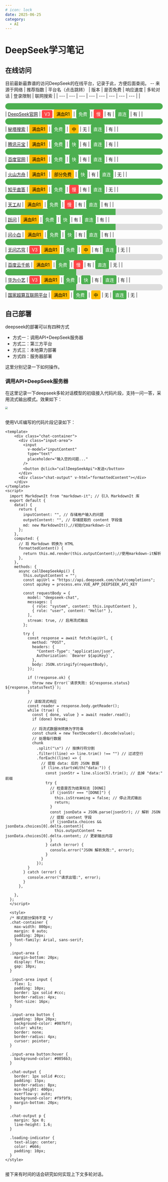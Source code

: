 ```yaml
---
# icon: lock
date: 2025-06-25
category:
  - AI
---
```


# DeepSeek学习笔记



## 在线访问
目前最新最靠谱的访问DeepSeek的在线平台，记录于此，方便后面查阅。
-- 来源于网络
| 推荐指数 | 平台名（点击跳转） | 版本 | 是否免费 | 响应速度 | 多轮对话 | 登录限制 | 联网搜索 |
| --- | --- | --- | --- | --- | --- | --- | --- |
| <div style="background: linear-gradient(to right, #4CAF50 100%, #ddd 10%); height: 20px; border-radius: 10px;"></div> | [DeepSeek官网](https://chat.deepseek.com/) | <span style="display: inline-block; padding: 4px 8px; border-radius: 4px; background-color: #ff4444; color: white;">V3</span> <span style="display: inline-block; padding: 4px 8px; border-radius: 4px; background-color: #ffbb00; color: black;">满血R1</span> | <span style="display: inline-block; padding: 4px 8px; border-radius: 4px; background-color: #4CAF50; color: white;">免费</span> | <span style="display: inline-block; padding: 4px 8px; border-radius: 4px; background-color: #ff4444; color: white;">慢</span> | 有 | <span style="display: inline-block; padding: 4px 8px; border-radius: 4px; background-color: #4CAF50; color: white;">直连</span> | 有 |
| <div style="background: linear-gradient(to right, #4CAF50 100%, #ddd 100%); height: 20px; border-radius: 10px;"></div> | [秘塔搜索](https://metaso.cn) | <span style="display: inline-block; padding: 4px 8px; border-radius: 4px; background-color: #ffbb00; color: black;">满血R1</span> | <span style="display: inline-block; padding: 4px 8px; border-radius: 4px; background-color: #4CAF50; color: white;">免费</span> | <span style="display: inline-block; padding: 4px 8px; border-radius: 4px; background-color: #ffbb00; color: black;">中</span> | 无 | <span style="display: inline-block; padding: 4px 8px; border-radius: 4px; background-color: #4CAF50; color: white;">直连</span> | 有 |
| <div style="background: linear-gradient(to right, #4CAF50 100%, #ddd 100%); height: 20px; border-radius: 10px;"></div> | [腾讯元宝](http://yuanbao.tencent.com/) | <span style="display: inline-block; padding: 4px 8px; border-radius: 4px; background-color: #ffbb00; color: black;">满血R1</span> | <span style="display: inline-block; padding: 4px 8px; border-radius: 4px; background-color: #4CAF50; color: white;">免费</span> | <span style="display: inline-block; padding: 4px 8px; border-radius: 4px; background-color: #4CAF50; color: white;">快</span> | 有 | <span style="display: inline-block; padding: 4px 8px; border-radius: 4px; background-color: #4CAF50; color: white;">直连</span> | 有 |
| <div style="background: linear-gradient(to right, #4CAF50 100%, #ddd 100%); height: 20px; border-radius: 10px;"></div> | [百度官网](https://www.baidu.com/) | <span style="display: inline-block; padding: 4px 8px; border-radius: 4px; background-color: #ffbb00; color: black;">满血R1</span> | <span style="display: inline-block; padding: 4px 8px; border-radius: 4px; background-color: #4CAF50; color: white;">免费</span> | <span style="display: inline-block; padding: 4px 8px; border-radius: 4px; background-color: #4CAF50; color: white;">快</span> | 有 | <span style="display: inline-block; padding: 4px 8px; border-radius: 4px; background-color: #4CAF50; color: white;">直连</span> | 有 |
| <div style="background: linear-gradient(to right, #4CAF50 100%, #ddd 100%); height: 20px; border-radius: 10px;"></div> | [火山方舟](https://www.volcengine.com/experience/ark) | <span style="display: inline-block; padding: 4px 8px; border-radius: 4px; background-color: #ffbb00; color: black;">满血R1</span> | <span style="display: inline-block; padding: 4px 8px; border-radius: 4px; background-color: #ffbb00; color: black;">部分免费</span> | <span style="display: inline-block; padding: 4px 8px; border-radius: 4px; background-color: #4CAF50; color: white;">快</span> | 有 | <span style="display: inline-block; padding: 4px 8px; border-radius: 4px; background-color: #4CAF50; color: white;">直连</span> | 无 |
| <div style="background: linear-gradient(to right, #4CAF50 100%, #ddd 100%); height: 20px; border-radius: 10px;"></div> | [知乎直答](https://zhida.zhihu.com/) | <span style="display: inline-block; padding: 4px 8px; border-radius: 4px; background-color: #ffbb00; color: black;">满血R1</span> | <span style="display: inline-block; padding: 4px 8px; border-radius: 4px; background-color: #4CAF50; color: white;">免费</span> | <span style="display: inline-block; padding: 4px 8px; border-radius: 4px; background-color: #ff4444; color: white;">慢</span> | 有 | <span style="display: inline-block; padding: 4px 8px; border-radius: 4px; background-color: #4CAF50; color: white;">直连</span> | 无 |
| <div style="background: linear-gradient(to right, #4CAF50 100%, #ddd 100%); height: 20px; border-radius: 10px;"></div> | [天工AI](https://www.tiangong.cn/) | <span style="display: inline-block; padding: 4px 8px; border-radius: 4px; background-color: #ffbb00; color: black;">满血R1</span> | <span style="display: inline-block; padding: 4px 8px; border-radius: 4px; background-color: #4CAF50; color: white;">免费</span> | <span style="display: inline-block; padding: 4px 8px; border-radius: 4px; background-color: #ff4444; color: white;">慢</span> | 有 | <span style="display: inline-block; padding: 4px 8px; border-radius: 4px; background-color: #4CAF50; color: white;">直连</span> | 有 |
| <div style="background: linear-gradient(to right, #4CAF50 70%, #ddd 70%); height: 20px; border-radius: 10px;"></div> | [跃问](https://yuewen.cn/chats/new) | <span style="display: inline-block; padding: 4px 8px; border-radius: 4px; background-color: #ffbb00; color: black;">满血R1</span> | <span style="display: inline-block; padding: 4px 8px; border-radius: 4px; background-color: #4CAF50; color: white;">免费</span> | <span style="display: inline-block; padding: 4px 8px; border-radius: 4px; background-color: #4CAF50; color: white;">快</span> | 有 | <span style="display: inline-block; padding: 4px 8px; border-radius: 4px; background-color: #4CAF50; color: white;">直连</span> | 有 |
| <div style="background: linear-gradient(to right, #4CAF50 70%, #ddd 70%); height: 20px; border-radius: 10px;"></div> | [问小白](https://www.wenxiaobai.com/chat/DeepseekR1) | <span style="display: inline-block; padding: 4px 8px; border-radius 4px; background-color: #ffbb00; color: black;">满血R1</span> | <span style="display: inline-block; padding: 4px 8px; border-radius: 4px; background-color: #4CAF50; color: white;">免费</span> | <span style="display: inline-block; padding: 4px 8px; border-radius: 4px; background-color: #4CAF50; color: white;">快</span> | 有 | <span style="display: inline-block; padding: 4px 8px; border-radius: 4px; background-color: #4CAF50; color: white;">直连</span> | 有 |
| <div style="background: linear-gradient(to right, #4CAF50 70%, #ddd 70%); height: 20px; border-radius: 10px;"></div> | [无问芯穹](https://cloud.infini-ai.com/genstudio) | <span style="display: inline-block; padding: 4px 8px; border-radius: 4px; background-color: #ff4444; color: white;">V3</span> <span style="display: inline-block; padding: 4px 8px; border-radius: 4px; background-color: #ffbb00; color: black;">满血R1</span> | <span style="display: inline-block; padding: 4px 8px; border-radius: 4px; background-color: #4CAF50; color: white;">免费</span> | <span style="display: inline-block; padding: 4px 8px; border-radius: 4px; background-color: #ffbb00; color: black;">中</span> | 有 | <span style="display: inline-block; padding: 4px 8px; border-radius: 4px; background-color: #4CAF50; color: white;">直连</span> | 无 |
| <div style="background: linear-gradient(to right, #4CAF50 70%, #ddd 70%); height: 20px; border-radius: 10px;"></div> | [百度云千帆](https://console.bce.baidu.com/qianfan/ais/console/onlineTest/LLM/...) | <span style="display: inline-block; padding: 4px 8px; border-radius: 4px; background-color: #ffbb00; color: black;">满血R1</span> | <span style="display: inline-block; padding: 4px 8px; border-radius: 4px; background-color: #4CAF50; color: white;">免费</span> | <span style="display: inline-block; padding: 4px 8px; border-radius: 4px; background-color: #ff4444; color: white;">慢</span> | 有 | <span style="display: inline-block; padding: 4px 8px; border-radius: 4px; background-color: #4CAF50; color: white;">直连</span> | 无 |
| <div style="background: linear-gradient(to right, #4CAF50 45%, #ddd 45%); height: 20px; border-radius: 10px;"></div> | [华为小艺](https://xiaoyi.huawei.com/chat/) | <span style="display: inline-block; padding: 4px 8px; border-radius: 4px; background-color: #ff4444; color: white;">V3</span> <span style="display: inline-block; padding: 4px 8px; border-radius: 4px; background-color: #ffbb00; color: black;">满血R1</span> | <span style="display: inline-block; padding: 4px 8px; border-radius: 4px; background-color: #4CAF50; color: white;">免费</span> | <span style="display: inline-block; padding: 4px 8px; border-radius: 4px; background-color: #4CAF50; color: white;">快</span> | 有 | <span style="display: inline-block; padding: 4px 8px; border-radius: 4px; background-color: #4CAF50; color: white;">直连</span> | 有 |
| <div style="background: linear-gradient(to right, #4CAF50 45%, #ddd 45%); height: 20px; border-radius: 10px;"></div> | [国家超算互联网平台](https://chat.scnet.cn/#/home) | <span style="display: inline-block; padding: 4px 8px; border-radius: 4px; background-color: #ffbb00; color: black;">满血R1</span> | <span style="display: inline-block; padding: 4px 8px; border-radius: 4px; background-color: #4CAF50; color: white;">免费</span> | <span style="display: inline-block; padding: 4px 8px; border-radius: 4px; background-color: #ffbb00; color: black;">中</span> | 无 | <span style="display: inline-block; padding: 4px 8px; border-radius: 4px; background-color: #4CAF50; color: white;">直连</span> | 无 |
## 自己部署
deepseek的部署可以有四种方式

- 方式一：调用API+DeepSeek服务器
- 方式二：第三方平台
- 方式三：本地算力部署
- 方式四：服务器部署

这里分别记录一下如何操作。

###  调用API+DeepSeek服务器

在这里记录一下deepseek多轮对话模型的初级接入代码片段，支持一问一答，采用流式输出模式。效果如下：

<img src="http://cdn.gydblog.com/mv/deepseek-vido.gif"  style="zoom: 50%;margin:0 auto;display:block"/><br/>
 

使用VUE编写的代码片段记录如下：  

```
<template>
    <div class="chat-container">
      <div class="input-area">
        <input
          v-model="inputContent"
          type="text"
          placeholder="输入您的问题..."
        />
        <button @click="callDeepSeekApi">发送</button>
      </div>
      <div class="chat-output" v-html="formattedContent"></div>
    </div>
</template>
<script>
  import MarkdownIt from "markdown-it"; // 引入 MarkdownIt 库
  export default {
    data() {
      return {
        inputContent: "", // 存储用户输入的问题
        outputContent: "", // 存储提取的 content 字段值
        md: new MarkdownIt(),//初始化markdown-it
      };
    },
    computed: {
      // 将 Markdown 转换为 HTML
      formattedContent() {
        return this.md.render(this.outputContent);//使用markdown-it解析
      },
    },
    methods: {
      async callDeepSeekApi() {
        this.outputContent = "";
        const apiUrl = "https://api.deepseek.com/chat/completions";
        const apiKey = process.env.VUE_APP_DEEPSEEK_API_KEY
  
        const requestBody = {
          model: "deepseek-chat",
          messages: [
            { role: "system", content: this.inputContent },
            { role: "user", content: "Hello!" },
          ],
          stream: true, // 启用流式输出
        };
  
        try {
          const response = await fetch(apiUrl, {
            method: "POST",
            headers: {
              "Content-Type": "application/json",
              Authorization: `Bearer ${apiKey}`,
            },
            body: JSON.stringify(requestBody),
          });
  
          if (!response.ok) {
            throw new Error(`请求失败: ${response.status} ${response.statusText}`);
          }
  
          // 读取流式响应
          const reader = response.body.getReader();
          while (true) {
            const { done, value } = await reader.read();
            if (done) break;
  
            // 将流式数据块转换为字符串
            const chunk = new TextDecoder().decode(value);
            // 处理每行数据
            chunk
              .split("\n") // 按换行符分割
              .filter((line) => line.trim() !== "") // 过滤空行
              .forEach((line) => {
                // 提取 data: 后的 JSON 数据
                if (line.startsWith("data:")) {
                  const jsonStr = line.slice(5).trim(); // 去掉 "data:" 前缀
                  try {
                    // 检查是否为结束标志 [DONE]
                    if (jsonStr === "[DONE]") {
                      this.isStreaming = false; // 停止流式输出
                      return;
                    }
                    const jsonData = JSON.parse(jsonStr); // 解析 JSON
                    // 提取 content 字段
                    if (jsonData.choices && jsonData.choices[0].delta.content){
                      this.outputContent += jsonData.choices[0].delta.content; // 更新输出内容
                    }
                  } catch (error) {
                    console.error("JSON 解析失败:", error);
                  }
                }
              });
          }
        } catch (error) {
          console.error("请求出错:", error);
        }
      },
  
    },
  };
  </script>
  
  <style>
  /* 样式部分保持不变 */
  .chat-container {
    max-width: 800px;
    margin: 0 auto;
    padding: 20px;
    font-family: Arial, sans-serif;
  }
  
  .input-area {
    margin-bottom: 20px;
    display: flex;
    gap: 10px;
  }
  
  .input-area input {
    flex: 1;
    padding: 10px;
    border: 1px solid #ccc;
    border-radius: 4px;
    font-size: 16px;
  }
  
  .input-area button {
    padding: 10px 20px;
    background-color: #007bff;
    color: white;
    border: none;
    border-radius: 4px;
    cursor: pointer;
  }
  
  .input-area button:hover {
    background-color: #0056b3;
  }
  
  .chat-output {
    border: 1px solid #ccc;
    padding: 15px;
    border-radius: 8px;
    min-height: 400px;
    overflow-y: auto;
    background-color: #f9f9f9;
    margin-bottom: 20px;
  }
  
  .chat-output p {
    margin: 5px 0;
    line-height: 1.6;
  }
  
  .loading-indicator {
    text-align: center;
    color: #666;
    padding: 10px;
  }
</style>
  
```
 


接下来有时间的话会研究如何实现上下文多轮对话。